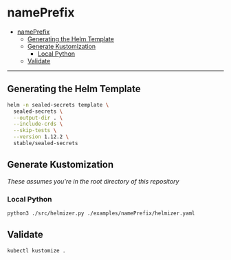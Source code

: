 # namePrefix

- [namePrefix](#nameprefix)
  - [Generating the Helm Template](#generating-the-helm-template)
  - [Generate Kustomization](#generate-kustomization)
    - [Local Python](#local-python)
  - [Validate](#validate)

---

## Generating the Helm Template

```bash
helm -n sealed-secrets template \
  sealed-secrets \
  --output-dir . \
  --include-crds \
  --skip-tests \
  --version 1.12.2 \
  stable/sealed-secrets
```

## Generate Kustomization

_These assumes you're in the root directory of this repository_

### Local Python

```bash
python3 ./src/helmizer.py ./examples/namePrefix/helmizer.yaml
```

## Validate

```bash
kubectl kustomize .
```
